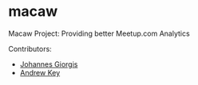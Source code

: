# macaw

Macaw Project: Providing better Meetup.com Analytics

Contributors:

- [Johannes Giorgis](https://github.com/johannesgiorgis)
- [Andrew Key](https://github.com/redpanda-ai)